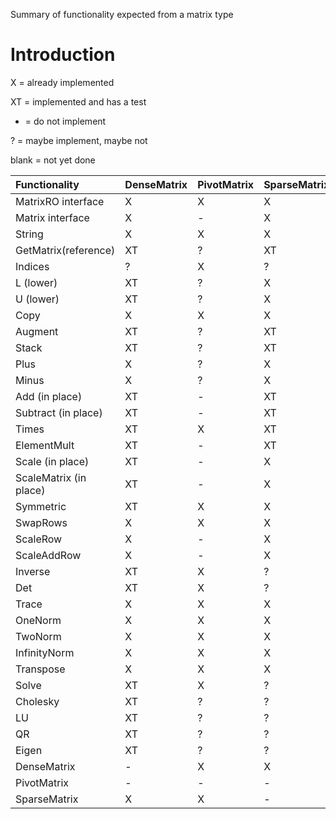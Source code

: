 Summary of functionality expected from a matrix type

# Introduction #

X = already implemented

XT = implemented and has a test

- = do not implement

? = maybe implement, maybe not

blank = not yet done

|Functionality | DenseMatrix | PivotMatrix | SparseMatrix|
|:-------------|:------------|:------------|:------------|
|MatrixRO interface | X           | X           | X           |
|Matrix interface | X           | -           | X           |
|String        | X           | X           | X           |
|GetMatrix(reference) | XT          | ?           | XT          |
|Indices       | ?           | X           | ?           |
|L (lower)     | XT          | ?           | X           |
|U (lower)     | XT          | ?           | X           |
|Copy          | X           | X           | X           |
|Augment       | XT          | ?           | XT          |
|Stack         | XT          | ?           | XT          |
|Plus          | X           | ?           | X           |
|Minus         | X           | ?           | X           |
|Add (in place) | XT          | -           | XT          |
|Subtract (in place) | XT          | -           | XT          |
|Times         | XT          | X           | XT          |
|ElementMult   | XT          | -           | XT          |
|Scale (in place) | XT          | -           | X           |
|ScaleMatrix (in place) | XT          | -           | X           |
|Symmetric     | XT          | X           | X           |
|SwapRows      | X           | X           | X           |
|ScaleRow      | X           | -           | X           |
|ScaleAddRow   | X           | -           | X           |
|Inverse       | XT          | X           | ?           |
|Det           | XT          | X           | ?           |
|Trace         | X           | X           | X           |
|OneNorm       | X           | X           | X           |
|TwoNorm       | X           | X           | X           |
|InfinityNorm  | X           | X           | X           |
|Transpose     | X           | X           | X           |
|Solve         | XT          | X           | ?           |
|Cholesky      | XT          | ?           | ?           |
|LU            | XT          | ?           | ?           |
|QR            | XT          | ?           | ?           |
|Eigen         | XT          | ?           | ?           |
|DenseMatrix   | -           | X           | X           |
|PivotMatrix   | -           | -           | -           |
|SparseMatrix  | X           | X           | -           |